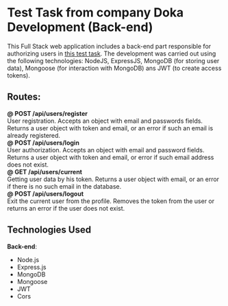 # Test Task from company Doka Development (Back-end)
This Full Stack web application includes a back-end part responsible for authorizing users in [this test task](https://github.com/333Nikita333/miraplay_test_client). The development was carried out using the following technologies: NodeJS, ExpressJS, MongoDB (for storing user data), Mongoose (for interaction with MongoDB) ans JWT (to create access tokens).

## Routes:
**@ POST /api/users/register**<br>
User registration. Accepts an object with email and passwords fields. Returns a user object with token and email, or an error if such an email is already registered.<br>
**@ POST /api/users/login**<br>
User authorization. Accepts an object with email and password fields. Returns a user object with token and email, or error if such email address does not exist.<br>
**@ GET /api/users/current**<br>
Getting user data by his token. Returns a user object with email, or an error if there is no such email in the database.<br>
**@ POST /api/users/logout**<br>
Exit the current user from the profile. Removes the token from the user or returns an error if the user does not exist.

## Technologies Used
**Back-end**:
- Node.js
- Express.js
- MongoDB
- Mongoose
- JWT
- Cors
